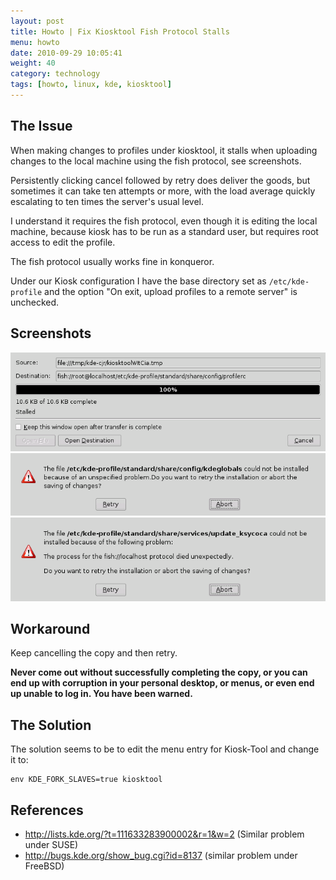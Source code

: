 ```yaml
---
layout: post
title: Howto | Fix Kiosktool Fish Protocol Stalls
menu: howto
date: 2010-09-29 10:05:41
weight: 40
category: technology
tags: [howto, linux, kde, kiosktool]
---
```


## The Issue

When making changes to profiles under kiosktool, it stalls when uploading changes to the local machine using the fish protocol, see screenshots.

Persistently clicking cancel followed by retry does deliver the goods, but sometimes it can take ten attempts or more, with the load average quickly escalating to ten times the server's usual level.

I understand it requires the fish protocol, even though it is editing the local machine, because kiosk has to be run as a standard user, but requires root access to edit the profile.

The fish protocol usually works fine in konqueror.

Under our Kiosk configuration I have the base directory set as `/etc/kde-profile` and the option "On exit, upload profiles to a remote server" is unchecked.

## Screenshots

<img src="/assets/kiosk_1.gif">
<img src="/assets/kiosk_2.gif">
<img src="/assets/kiosk_3.gif">

## Workaround

Keep cancelling the copy and then retry.

**Never come out without successfully completing the copy, or you can end up with corruption in your personal desktop, or menus, or even end up unable to log in.  You have been warned.**

## The Solution

The solution seems to be to edit the menu entry for Kiosk-Tool and change it to:

    env KDE_FORK_SLAVES=true kiosktool

## References

   * http://lists.kde.org/?t=111633283900002&r=1&w=2 (Similar problem under SUSE)
   * http://bugs.kde.org/show_bug.cgi?id=8137 (similar problem under FreeBSD)
